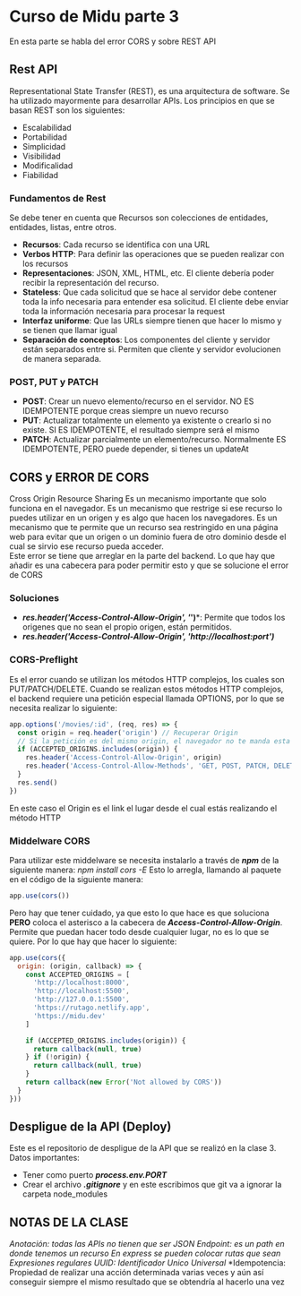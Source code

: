# Curso de Midu parte 3
En esta parte se habla del error CORS y sobre REST API

## Rest API
Representational State Transfer (REST), es una arquitectura de software. Se ha utilizado mayormente para desarrollar APIs. Los principios en que se basan REST son los siguientes:
* Escalabilidad
* Portabilidad
* Simplicidad
* Visibilidad
* Modificalidad
* Fiabilidad
### Fundamentos de Rest
Se debe tener en cuenta que Recursos son colecciones de entidades, entidades, listas, entre otros.
* **Recursos**: Cada recurso se identifica con una URL
* **Verbos HTTP**: Para definir las operaciones que se pueden realizar con los recursos
* **Representaciones**: JSON, XML, HTML, etc. El cliente debería poder recibir la representación del recurso. 
* **Stateless**: Que cada solicitud que se hace al servidor debe contener toda la info necesaria para entender esa solicitud. El cliente debe enviar toda la información necesaria para procesar la request
* **Interfaz uniforme**: Que las URLs siempre tienen que hacer lo mismo y se tienen que llamar igual
* **Separación de conceptos**: Los componentes del cliente y servidor están separados entre si. Permiten que cliente y servidor evolucionen de manera separada. 

### POST, PUT y PATCH
* **POST**: Crear un nuevo elemento/recurso en el servidor. NO ES IDEMPOTENTE porque creas siempre un nuevo recurso
* **PUT**: Actualizar totalmente un elemento ya existente o crearlo si no existe. SI ES IDEMPOTENTE, el resultado siempre será el mismo
* **PATCH**: Actualizar parcialmente un elemento/recurso. Normalmente ES IDEMPOTENTE, PERO puede depender, si tienes un updateAt 

## CORS y ERROR DE CORS
Cross Origin Resource Sharing
Es un mecanismo importante que solo funciona en el navegador. Es un mecanismo que restrige si ese recurso lo puedes utilizar en un origen y es algo que hacen los navegadores. Es un mecanismo que te permite que un recurso sea restringido en una página web para evitar que un origen o un dominio fuera de otro dominio desde el cual se sirvio ese recurso pueda acceder.  
Este error se tiene que arreglar en la parte del backend. Lo que hay que añadir es una cabecera para poder permitir esto y que se solucione el error de CORS
### Soluciones
* ***res.header('Access-Control-Allow-Origin', '*')***: Permite que todos los origenes que no sean el propio origen, están permitidos.
* ***res.header('Access-Control-Allow-Origin', 'http://localhost:port')***
### CORS-Preflight
Es el error cuando se utilizan los métodos HTTP complejos, los cuales son PUT/PATCH/DELETE.
Cuando se realizan estos métodos HTTP complejos, el backend requiere una petición especial llamada OPTIONS, por lo que se necesita realizar lo siguiente:
```javascript
app.options('/movies/:id', (req, res) => {
  const origin = req.header('origin') // Recuperar Origin
  // Si la petición es del mismo origin, el navegador no te manda esta header
  if (ACCEPTED_ORIGINS.includes(origin)) {
    res.header('Access-Control-Allow-Origin', origin)
    res.header('Access-Control-Allow-Methods', 'GET, POST, PATCH, DELETE') // Métodos que puede utilizar
  }
  res.send()
})
```
En este caso el Origin es el link el lugar desde el cual estás realizando el método HTTP

### Middelware CORS
Para utilizar este middelware se necesita instalarlo a través de ***npm*** de la siguiente manera:
*npm install cors -E* 
Esto lo arregla, llamando al paquete en el código de la siguiente manera: 
```javascript
app.use(cors())
```
Pero hay que tener cuidado, ya que esto lo que hace es que soluciona **PERO** coloca el asterisco a la cabecera de ***Access-Control-Allow-Origin***. Permite que puedan hacer todo desde cualquier lugar, no es lo que se quiere. 
Por lo que hay que hacer lo siguiente:
```javascript
app.use(cors({
  origin: (origin, callback) => {
    const ACCEPTED_ORIGINS = [
      'http://localhost:8000',
      'http://localhost:5500',
      'http://127.0.0.1:5500',
      'https://rutago.netlify.app',
      'https://midu.dev'
    ]

    if (ACCEPTED_ORIGINS.includes(origin)) {
      return callback(null, true)
    } if (!origin) {
      return callback(null, true)
    }
    return callback(new Error('Not allowed by CORS'))
  }
}))
```

## Despligue de la API (Deploy)
Este es el repositorio de despligue de la API que se realizó en la clase 3. Datos importantes:
* Tener como puerto ***process.env.PORT***
* Crear el archivo ***.gitignore*** y en este escribimos que git va a ignorar la carpeta node_modules

## NOTAS DE LA CLASE
*Anotación: todas las APIs no tienen que ser JSON*
*Endpoint: es un path en donde tenemos un recurso*
*En express se pueden colocar rutas que sean Expresiones regulares*
*UUID: Identificador Unico Universal*
*Idempotencia: Propiedad de realizar una acción determinada varias veces y aún así conseguir siempre el mismo resultado que se obtendría al hacerlo una vez